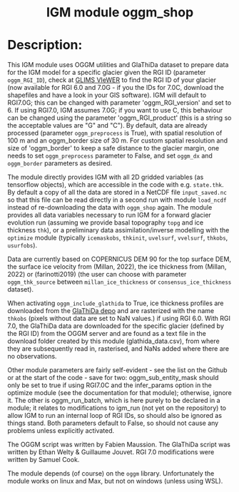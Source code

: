 ### <h1 align="center" id="title">IGM module oggm_shop </h1>

# Description:

This IGM module uses OGGM utilities and GlaThiDa dataset to prepare data 
for the IGM model for a specific glacier given the RGI ID (parameter `oggm_RGI_ID`), check at [GLIMS VIeWER](https://www.glims.org/maps/glims) to find the RGI ID of your glacier (now available for RGI 6.0 and 7.0G - if you the IDs for 7.0C, download the shapefiles and have a look in your GIS software). IGM will default to RGI7.0G; this can be changed with parameter 'oggm_RGI_version' and set to 6. If using RGI7.0, IGM assumes 7.0G; if you want to use C, this behaviour can be changed using the parameter 'oggm_RGI_product' (this is a string so the acceptable values are "G" and "C"). By default, data are already processed (parameter `oggm_preprocess` is True), with spatial resolution of 100 m and an oggm_border size of 30 m. For custom spatial resolution and size of 'oggm_border' to keep a safe distance to the glacier margin, one needs to set `oggm_preprocess` parameter to False, and set `oggm_dx` and `oggm_border` parameters as desired. 

The module directly provides IGM with all 2D gridded variables (as tensorflow objects), which are accessible in the code with e.g. `state.thk`. By default a copy of all the data are stored in a NetCDF file `input_saved.nc` so that this file can be read directly in a second run with module `load_ncdf` instead of re-downloading the data with `oggm_shop` again. The module provides all data variables necessary to run IGM for a forward glacier evolution run (assuming we provide basal topography `topg` and ice thickness `thk`), or a preliminary data assimilation/inverse modelling with the `optimize` module (typically `icemaskobs`, `thkinit`, `uvelsurf`, `vvelsurf`, `thkobs`, `usurfobs`).

Data are currently based on COPERNICUS DEM 90 for the top surface DEM, the surface ice velocity from (Millan, 2022), the ice thickness from (Millan, 2022) or (farinotti2019) (the user can choose with parameter `oggm_thk_source` between `millan_ice_thickness` or `consensus_ice_thickness` dataset). 

When activating `oggm_include_glathida` to True, ice thickness profiles are downloaded from the [GlaThiDa depo](https://gitlab.com/wgms/glathida) and are rasterized with the name `thkobs` (pixels without data are set to NaN values.) if using RGI 6.0. With RGI 7.0, the GlaThiDa data are downloaded for the specific glacier (defined by the RGI ID) from the OGGM server and are found as a text file in the download folder created by this module (glathida_data.csv), from where they are subsequently read in, rasterised, and NaNs added where there are no observations.

Other module parameters are fairly self-evident - see the list on the Github or at the start of the code - save for two: oggm_sub_entity_mask should only be set to true if using RGI7.0C and the infer_params option in the optimize module (see the documentation for that module); otherwise, ignore it. The other is oggm_run_batch, which is here purely to be declared in a module; it relates to modifications to igm_run (not yet on the repository) to allow IGM to run an internal loop of RGI IDs, so should also be ignored as things stand. Both parameters default to False, so should not cause any problems unless explicitly activated.

The OGGM script was written by Fabien Maussion. The GlaThiDa script was written by Ethan Welty & Guillaume Jouvet. RGI 7.0 modifications were written by Samuel Cook.

The module depends (of course) on the `oggm` library. Unfortunately the module works on linux and Max, but not on windows (unless using WSL).
